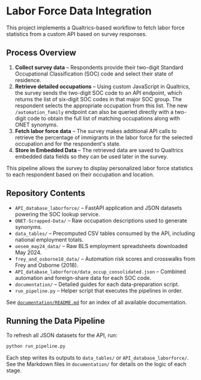 # Labor Force Data Integration

This project implements a Qualtrics-based workflow to fetch labor force statistics from a custom API based on survey responses.

## Process Overview

1. **Collect survey data** – Respondents provide their two-digit Standard Occupational Classification (SOC) code and select their state of residence.
2. **Retrieve detailed occupations** – Using custom JavaScript in Qualtrics, the survey sends the two-digit SOC code to an API endpoint, which returns the list of six-digit SOC codes in that major SOC group. The respondent selects the appropriate occupation from this list.
   The new `/automation_family` endpoint can also be queried directly with a two-digit code to obtain the full list of matching occupations along with ONET synonyms.
3. **Fetch labor force data** – The survey makes additional API calls to retrieve the percentage of immigrants in the labor force for the selected occupation and for the respondent's state.
4. **Store in Embedded Data** – The retrieved data are saved to Qualtrics embedded data fields so they can be used later in the survey.

This pipeline allows the survey to display personalized labor force statistics to each respondent based on their occupation and location.

## Repository Contents

 - `API_database_laborforce/` – FastAPI application and JSON datasets powering the SOC lookup service.
- `ONET-Scrapped-Data/` – Raw occupation descriptions used to generate synonyms.
- `data_tables/` – Precomputed CSV tables consumed by the API, including national employment totals.
- `oesem_may24_data/` – Raw BLS employment spreadsheets downloaded May 2024.
- `frey_and_osborne18_data/` – Automation risk scores and crosswalks from Frey and Osborne (2018).
 - `API_database_laborforce/data_occup_consolidated.json` – Combined automation and foreign-share data for each SOC code.
- `documentation/` – Detailed guides for each data-preparation script.
- `run_pipeline.py` – Helper script that executes the pipelines in order.

See [`documentation/README.md`](documentation/README.md) for an index of all
available documentation.

## Running the Data Pipeline

To refresh all JSON datasets for the API, run:

```bash
python run_pipeline.py
```

Each step writes its outputs to `data_tables/` or `API_database_laborforce/`. See the Markdown files in `documentation/` for details on the logic of each stage.
